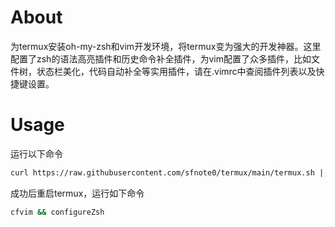 # About
为termux安装oh-my-zsh和vim开发环境，将termux变为强大的开发神器。这里配置了zsh的语法高亮插件和历史命令补全插件，为vim配置了众多插件，比如文件树，状态栏美化，代码自动补全等实用插件，请在.vimrc中查阅插件列表以及快捷键设置。
# Usage
运行以下命令
```bash
curl https://raw.githubusercontent.com/sfnote0/termux/main/termux.sh | bash
```
成功后重启termux，运行如下命令
```bash
cfvim && configureZsh
```
